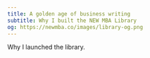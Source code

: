 ```yaml
---
title: A golden age of business writing
subtitle: Why I built the NEW MBA Library
og: https://newmba.co/images/library-og.png
---
```


Why I launched the library.